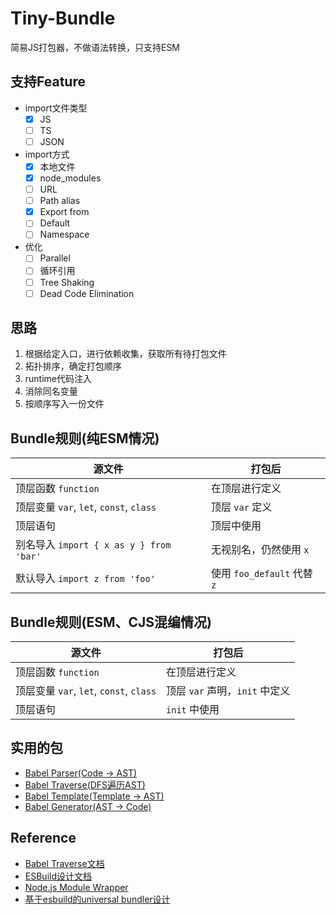 # Tiny-Bundle

简易JS打包器，不做语法转换，只支持ESM

## 支持Feature

- import文件类型
  - [x] JS
  - [ ] TS
  - [ ] JSON
- import方式
  - [x] 本地文件
  - [x] node_modules
  - [ ] URL
  - [ ] Path alias
  - [x] Export from
  - [ ] Default
  - [ ] Namespace
- 优化
  - [ ] Parallel
  - [ ] 循环引用
  - [ ] Tree Shaking
  - [ ] Dead Code Elimination
## 思路

1. 根据给定入口，进行依赖收集，获取所有待打包文件
2. 拓扑排序，确定打包顺序
3. runtime代码注入
4. 消除同名变量
5. 按顺序写入一份文件

## Bundle规则(纯ESM情况)

| 源文件                                  | 打包后                  |
| --------------------------------------- | ----------------------- |
| 顶层函数 `function`                     | 在顶层进行定义          |
| 顶层变量 `var`, `let`, `const`, `class` | 顶层 `var` 定义          |
| 顶层语句                                | 顶层中使用              |
| 别名导入 `import { x as y } from 'bar'` | 无视别名，仍然使用 `x`     |
| 默认导入 `import z from 'foo'`          | 使用 `foo_default` 代替 `z` |

## Bundle规则(ESM、CJS混编情况)

| 源文件                                  | 打包后                  |
| --------------------------------------- | ----------------------- |
| 顶层函数 `function`                     | 在顶层进行定义          |
| 顶层变量 `var`, `let`, `const`, `class` | 顶层 `var` 声明，`init` 中定义 |
| 顶层语句                                | `init` 中使用           |

## 实用的包
- [Babel Parser(Code -> AST)](https://babeljs.io/docs/en/babel-parser)
- [Babel Traverse(DFS遍历AST)](https://babeljs.io/docs/en/babel-traverse)
- [Babel Template(Template -> AST)](https://babeljs.io/docs/en/babel-template)
- [Babel Generator(AST -> Code)](https://babeljs.io/docs/en/babel-generator)

## Reference
- [Babel Traverse文档](https://github.com/jamiebuilds/babel-handbook/blob/master/translations/en/plugin-handbook.md#toc-traversal)
- [ESBuild设计文档](https://github.com/evanw/esbuild/blob/master/docs/architecture.md)
- [Node.js Module Wrapper](https://nodejs.org/api/modules.html#modules_the_module_wrapper)
- [基于esbuild的universal bundler设计](https://juejin.cn/post/6940250185322725390)